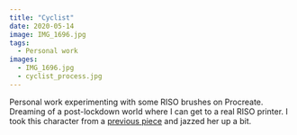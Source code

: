 ```yaml
---
title: "Cyclist"
date: 2020-05-14
image: IMG_1696.jpg
tags:
  - Personal work
images:
  - IMG_1696.jpg
  - cyclist_process.jpg
---
```


Personal work experimenting with some RISO brushes on Procreate. Dreaming of a post-lockdown world where I can get to a real RISO printer. I took this character from a [previous piece](https://vickyhughes.co.uk/portfolio/travel/) and jazzed her up a bit.